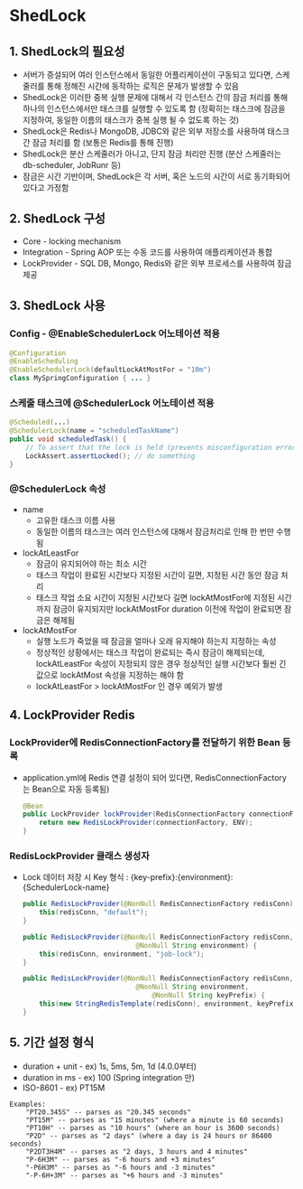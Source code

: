 # ShedLock

## 1. ShedLock의 필요성
- 서버가 증설되어 여러 인스턴스에서 동일한 어플리케이션이 구동되고 있다면, 스케줄러를 통해 정해진 시간에 동작하는 로직은 문제가 발생할 수 있음
- ShedLock은 이러한 중복 실행 문제에 대해서 각 인스턴스 간의 잠금 처리를 통해 하나의 인스턴스에서만 태스크를 실행할 수 있도록 함 (정확히는 태스크에 잠금을 지정하여, 동일한 이름의 태스크가 중복 실행 될 수 없도록 하는 것)
- ShedLock은 Redis나 MongoDB, JDBC와 같은 외부 저장소를 사용하여 태스크 간 잠금 처리를 함 (보통은 Redis를 통해 진행)
- ShedLock은 분산 스케줄러가 아니고, 단지 잠금 처리만 진행 (분산 스케줄러는 db-scheduler, JobRunr 등)
- 잠금은 시간 기반이며, ShedLock은 각 서버, 혹은 노드의 시간이 서로 동기화되어 있다고 가정함

## 2. ShedLock 구성
- Core - locking mechanism
- Integration - Spring AOP 또는 수동 코드를 사용하여 애플리케이션과 통합
- LockProvider - SQL DB, Mongo, Redis와 같은 외부 프로세스를 사용하여 잠금 제공

## 3. ShedLock 사용
### Config - @EnableSchedulerLock 어노테이션 적용
```java
@Configuration 
@EnableScheduling 
@EnableSchedulerLock(defaultLockAtMostFor = "10m") 
class MySpringConfiguration { ... }
```
### 스케줄 태스크에 @SchedulerLock 어노테이션 적용
```java
@Scheduled(...) 
@SchedulerLock(name = "scheduledTaskName") 
public void scheduledTask() { 
	// To assert that the lock is held (prevents misconfiguration errors)
	LockAssert.assertLocked(); // do something 
}
```
### @SchedulerLock 속성
- name
    - 고유한 태스크 이름 사용
    - 동일한 이름의 태스크는 여러 인스턴스에 대해서 잠금처리로 인해 한 번만 수행됨
- lockAtLeastFor
    - 잠금이 유지되어야 하는 최소 시간
    - 태스크 작업이 완료된 시간보다 지정된 시간이 길면, 지정된 시간 동안 잠금 처리
    - 태스크 작업 소요 시간이 지정된 시간보다 길면 lockAtMostFor에 지정된 시간까지 잠금이 유지되지만 lockAtMostFor duration 이전에 작업이 완료되면 잠금은 해제됨
- lockAtMostFor
    - 실행 노드가 죽었을 때 잠금을 얼마나 오래 유지해야 하는지 지정하는 속성
    - 정상적인 상황에서는 태스크 작업이 완료되는 즉시 잠금이 해제되는데, lockAtLeastFor 속성이 지정되지 않은 경우 정상적인 실행 시간보다 훨씬 긴 값으로 lockAtMost 속성을 지정하는 해야 함
    - lockAtLeastFor > lockAtMostFor 인 경우 예외가 발생

## 4. LockProvider Redis
### LockProvider에 RedisConnectionFactory를 전달하기 위한 Bean 등록
- application.yml에 Redis 연결 설정이 되어 있다면, RedisConnectionFactory는 Bean으로 자동 등록됨)
    ```java
    @Bean 
    public LockProvider lockProvider(RedisConnectionFactory connectionFactory) { 
        return new RedisLockProvider(connectionFactory, ENV); 
    }
    ```
### RedisLockProvider 클래스 생성자
- Lock 데이터 저장 시 Key 형식 : {key-prefix}:{environment}:{SchedulerLock-name} 
    ```java
    public RedisLockProvider(@NonNull RedisConnectionFactory redisConn) { 
        this(redisConn, "default"); 
    } 

    public RedisLockProvider(@NonNull RedisConnectionFactory redisConn, 
                                @NonNull String environment) { 
        this(redisConn, environment, "job-lock"); 
    } 

    public RedisLockProvider(@NonNull RedisConnectionFactory redisConn, 
                                @NonNull String environment, 
                                    @NonNull String keyPrefix) { 
        this(new StringRedisTemplate(redisConn), environment, keyPrefix); 
    }
    ```

## 5. 기간 설정 형식
- duration + unit - ex) 1s, 5ms, 5m, 1d (4.0.0부터)
- duration in ms - ex) 100 (Spring integration 만)
- ISO-8601 - ex) PT15M
```text
Examples: 
	"PT20.345S" -- parses as "20.345 seconds" 
	"PT15M" -- parses as "15 minutes" (where a minute is 60 seconds) 
	"PT10H" -- parses as "10 hours" (where an hour is 3600 seconds) 
	"P2D" -- parses as "2 days" (where a day is 24 hours or 86400 seconds) 
	"P2DT3H4M" -- parses as "2 days, 3 hours and 4 minutes" 
	"P-6H3M" -- parses as "-6 hours and +3 minutes" 
	"-P6H3M" -- parses as "-6 hours and -3 minutes" 
	"-P-6H+3M" -- parses as "+6 hours and -3 minutes"
```